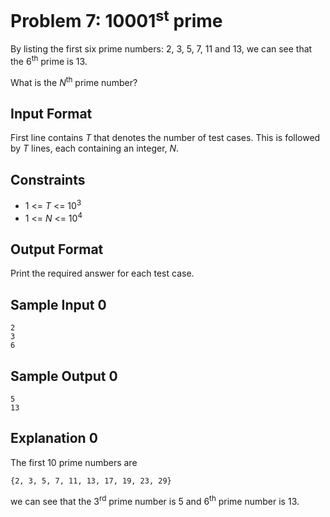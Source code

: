 # Problem 7: 10001<sup>st</sup> prime

By listing the first six prime numbers: 2, 3, 5, 7, 11 and 13, we can see that the 6<sup>th</sup> prime is 13.

What is the _N_<sup>th</sup> prime number?

## Input Format

First line contains _T_ that denotes the number of test cases. This is followed by _T_ lines, each containing an integer, _N_.

## Constraints

* 1 <= _T_ <= 10<sup>3</sup>
* 1 <= _N_ <= 10<sup>4</sup>

## Output Format

Print the required answer for each test case.

## Sample Input 0

    2
    3
    6

## Sample Output 0

    5
    13

## Explanation 0

The first 10 prime numbers are
    
    {2, 3, 5, 7, 11, 13, 17, 19, 23, 29}

we can see that the 3<sup>rd</sup> prime number is 5 and 6<sup>th</sup> prime number is 13.
